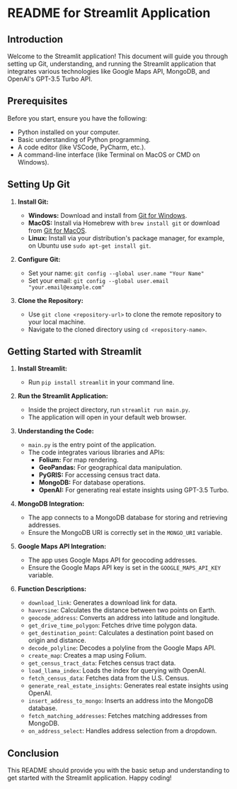 # README for Streamlit Application

## Introduction

Welcome to the Streamlit application! This document will guide you through setting up Git, understanding, and running the Streamlit application that integrates various technologies like Google Maps API, MongoDB, and OpenAI's GPT-3.5 Turbo API.

## Prerequisites

Before you start, ensure you have the following:

- Python installed on your computer.
- Basic understanding of Python programming.
- A code editor (like VSCode, PyCharm, etc.).
- A command-line interface (like Terminal on MacOS or CMD on Windows).

## Setting Up Git

1. **Install Git:**
   - **Windows:** Download and install from [Git for Windows](https://git-scm.com/download/win).
   - **MacOS:** Install via Homebrew with `brew install git` or download from [Git for MacOS](https://git-scm.com/download/mac).
   - **Linux:** Install via your distribution's package manager, for example, on Ubuntu use `sudo apt-get install git`.

2. **Configure Git:**
   - Set your name: `git config --global user.name "Your Name"`
   - Set your email: `git config --global user.email "your.email@example.com"`

3. **Clone the Repository:**
   - Use `git clone <repository-url>` to clone the remote repository to your local machine.
   - Navigate to the cloned directory using `cd <repository-name>`.

## Getting Started with Streamlit

1. **Install Streamlit:**
   - Run `pip install streamlit` in your command line.

2. **Run the Streamlit Application:**
   - Inside the project directory, run `streamlit run main.py`.
   - The application will open in your default web browser.

3. **Understanding the Code:**
   - `main.py` is the entry point of the application.
   - The code integrates various libraries and APIs:
     - **Folium:** For map rendering.
     - **GeoPandas:** For geographical data manipulation.
     - **PyGRIS:** For accessing census tract data.
     - **MongoDB:** For database operations.
     - **OpenAI:** For generating real estate insights using GPT-3.5 Turbo.

4. **MongoDB Integration:**
   - The app connects to a MongoDB database for storing and retrieving addresses.
   - Ensure the MongoDB URI is correctly set in the `MONGO_URI` variable.

5. **Google Maps API Integration:**
   - The app uses Google Maps API for geocoding addresses.
   - Ensure the Google Maps API key is set in the `GOOGLE_MAPS_API_KEY` variable.

6. **Function Descriptions:**
   - `download_link`: Generates a download link for data.
   - `haversine`: Calculates the distance between two points on Earth.
   - `geocode_address`: Converts an address into latitude and longitude.
   - `get_drive_time_polygon`: Fetches drive time polygon data.
   - `get_destination_point`: Calculates a destination point based on origin and distance.
   - `decode_polyline`: Decodes a polyline from the Google Maps API.
   - `create_map`: Creates a map using Folium.
   - `get_census_tract_data`: Fetches census tract data.
   - `load_llama_index`: Loads the index for querying with OpenAI.
   - `fetch_census_data`: Fetches data from the U.S. Census.
   - `generate_real_estate_insights`: Generates real estate insights using OpenAI.
   - `insert_address_to_mongo`: Inserts an address into the MongoDB database.
   - `fetch_matching_addresses`: Fetches matching addresses from MongoDB.
   - `on_address_select`: Handles address selection from a dropdown.

## Conclusion

This README should provide you with the basic setup and understanding to get started with the Streamlit application. Happy coding!
